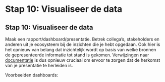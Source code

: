 # Stap 10: Visualiseer de data

## Stap 10: Visualiseer de data

Maak een rapport/dashboard/presentatie. Betrek collega’s, stakeholders en anderen uit je ecosysteem bij de inzichten die je hebt opgedaan. Ook hier is het opnieuw van belang dat inzichtelijk wordt op basis van welke bronnen de gepresenteerde informatie tot stand is gekomen. Verwijzingen naar [documentatie]() is dus opnieuw cruciaal om ervoor te zorgen dat de herkomst van je presentatie te herleiden is.

Voorbeelden dashboards:

